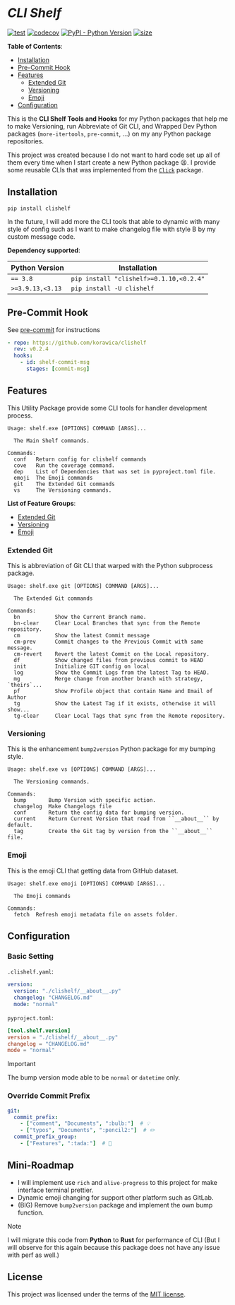 # _CLI Shelf_

[![test](https://github.com/korawica/clishelf/actions/workflows/tests.yml/badge.svg?branch=main)](https://github.com/korawica/clishelf/actions/workflows/tests.yml)
[![codecov](https://codecov.io/gh/korawica/clishelf/graph/badge.svg?token=7PF8JN2EIG)](https://codecov.io/gh/korawica/clishelf)
[![PyPI - Python Version](https://img.shields.io/pypi/pyversions/clishelf?logo=pypi)](https://pypi.org/project/clishelf/)
[![size](https://img.shields.io/github/languages/code-size/korawica/clishelf)](https://github.com/korawica/clishelf)

**Table of Contents**:

* [Installation](#installation)
* [Pre-Commit Hook](#pre-commit-hook)
* [Features](#features)
  * [Extended Git](#extended-git)
  * [Versioning](#versioning)
  * [Emoji](#emoji)
* [Configuration](#configuration)

This is the **CLI Shelf Tools and Hooks** for my Python packages that help me
to make Versioning, run Abbreviate of Git CLI, and Wrapped Dev Python packages
(`more-itertools`, `pre-commit`, ...) on my any Python package repositories.

This project was created because I do not want to hard code set up all of them
every time when I start create a new Python package :tired_face:. I provide some
reusable CLIs that was implemented from the [`Click`](https://github.com/pallets/click/)
package.

## Installation

```shell
pip install clishelf
```

In the future, I will add more the CLI tools that able to dynamic with
many style of config such as I want to make changelog file with style B by my
custom message code.

**Dependency supported**:

| Python Version   | Installation                            |
|------------------|-----------------------------------------|
| `== 3.8`         | `pip install "clishelf>=0.1.10,<0.2.4"` |
| `>=3.9.13,<3.13` | `pip install -U clishelf`               |

## Pre-Commit Hook

See [pre-commit](https://github.com/pre-commit/pre-commit) for instructions

```yaml
- repo: https://github.com/korawica/clishelf
  rev: v0.2.4
  hooks:
    - id: shelf-commit-msg
      stages: [commit-msg]
```

## Features

This Utility Package provide some CLI tools for handler development process.

```text
Usage: shelf.exe [OPTIONS] COMMAND [ARGS]...

  The Main Shelf commands.

Commands:
  conf   Return config for clishelf commands
  cove   Run the coverage command.
  dep    List of Dependencies that was set in pyproject.toml file.
  emoji  The Emoji commands
  git    The Extended Git commands
  vs     The Versioning commands.
```

**List of Feature Groups**:

* [Extended Git](#extended-git)
* [Versioning](#versioning)
* [Emoji](#emoji)

### Extended Git

This is abbreviation of Git CLI that warped with the Python subprocess package.

```text
Usage: shelf.exe git [OPTIONS] COMMAND [ARGS]...

  The Extended Git commands

Commands:
  bn           Show the Current Branch name.
  bn-clear     Clear Local Branches that sync from the Remote repository.
  cm           Show the latest Commit message
  cm-prev      Commit changes to the Previous Commit with same message.
  cm-revert    Revert the latest Commit on the Local repository.
  df           Show changed files from previous commit to HEAD
  init         Initialize GIT config on local
  log          Show the Commit Logs from the latest Tag to HEAD.
  mg           Merge change from another branch with strategy, `theirs`...
  pf           Show Profile object that contain Name and Email of Author
  tg           Show the Latest Tag if it exists, otherwise it will show...
  tg-clear     Clear Local Tags that sync from the Remote repository.
```

### Versioning

This is the enhancement `bump2version` Python package for my bumping style.

```text
Usage: shelf.exe vs [OPTIONS] COMMAND [ARGS]...

  The Versioning commands.

Commands:
  bump       Bump Version with specific action.
  changelog  Make Changelogs file
  conf       Return the config data for bumping version.
  current    Return Current Version that read from ``__about__`` by default.
  tag        Create the Git tag by version from the ``__about__`` file.
```

### Emoji

This is the emoji CLI that getting data from GitHub dataset.

```text
Usage: shelf.exe emoji [OPTIONS] COMMAND [ARGS]...

  The Emoji commands

Commands:
  fetch  Refresh emoji metadata file on assets folder.
```

## Configuration

### Basic Setting

`.clishelf.yaml`:

```yaml
version:
  version: "./clishelf/__about__.py"
  changelog: "CHANGELOG.md"
  mode: "normal"
```

`pyproject.toml`:

```toml
[tool.shelf.version]
version = "./clishelf/__about__.py"
changelog = "CHANGELOG.md"
mode = "normal"
```

> [!IMPORTANT]
> The bump version mode able to be `normal` or `datetime` only.

### Override Commit Prefix

```yaml
git:
  commit_prefix:
    - ["comment", "Documents", ":bulb:"]  # 💡
    - ["typos", "Documents", ":pencil2:"]  # ✏️
  commit_prefix_group:
    - ["Features", ":tada:"]  # 🎉
```

## Mini-Roadmap

- I will implement use `rich` and `alive-progress` to this project for make
  interface terminal prettier.
- Dynamic emoji changing for support other platform such as GitLab.
- (BIG) Remove `bump2version` package and implement the own bump function.

> [!NOTE]
> I will migrate this code from **Python** to **Rust** for performance of CLI
> (But I will observe for this again because this package does not have any issue with perf as well.)

## License

This project was licensed under the terms of the [MIT license](LICENSE).

